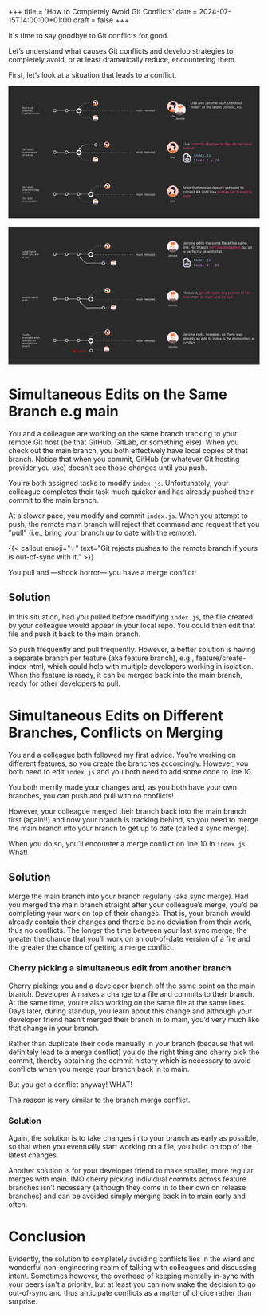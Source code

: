 +++
title = 'How to Completely Avoid Git Conflicts'
date = 2024-07-15T14:00:00+01:00
draft = false
+++

It's time to say goodbye to Git conflicts for good.

Let’s understand what causes Git conflicts and develop strategies to completely avoid, or at least dramatically reduce, encountering them.

First, let’s look at a situation that leads to a conflict.

[![Illustration of two developers working off the main branch and encountering a git conflict, part 1](images/git-conflict-illustrated-01.png)](images/git-conflict-illustrated-01.png)

[![Illustration of two developers working off the main branch and encountering a git conflict, part 2](images/git-conflict-illustrated-02.png)](images/git-conflict-illustrated-02.png)

# Simultaneous Edits on the Same Branch e.g main

You and a colleague are working on the same branch tracking to your remote Git host (be that GitHub, GitLab, or something else). When you check out the main branch, you both effectively have local copies of that branch. Notice that when you commit, GitHub (or whatever Git hosting provider you use) doesn’t see those changes until you push.

You're both assigned tasks to modify `index.js`. Unfortunately, your colleague completes their task much quicker and has already pushed their commit to the main branch.

At a slower pace, you modify and commit `index.js`. When you attempt to push, the remote main branch will reject that command and request that you "pull" (i.e., bring your branch up to date with the remote).

{{< callout emoji="💡" text="Git rejects pushes to the remote branch if yours is out-of-sync with it." >}}

You pull and —shock horror— you have a merge conflict!

## Solution

In this situation, had you pulled before modifying `index.js`, the file created by your colleague would appear in your local repo. You could then edit that file and push it back to the main branch.

So push frequently and pull frequently. However, a better solution is having a separate branch per feature (aka feature branch), e.g., feature/create-index-html, which could help with multiple developers working in isolation. When the feature is ready, it can be merged back into the main branch, ready for other developers to pull.

# Simultaneous Edits on Different Branches, Conflicts on Merging

You and a colleague both followed my first advice. You’re working on different features, so you create the branches accordingly. However, you both need to edit `index.js` and you both need to add some code to line 10.

You both merrily made your changes and, as you both have your own branches, you can push and pull with no conflicts!

However, your colleague merged their branch back into the main branch first (again!!) and now your branch is tracking behind, so you need to merge the main branch into your branch to get up to date (called a sync merge).

When you do so, you’ll encounter a merge conflict on line 10 in `index.js`. What!

## Solution

Merge the main branch into your branch regularly (aka sync merge). Had you merged the main branch straight after your colleague’s merge, you’d be completing your work on top of their changes. That is, your branch would already contain their changes and there’d be no deviation from their work, thus no conflicts. The longer the time between your last sync merge, the greater the chance that you’ll work on an out-of-date version of a file and the greater the chance of getting a merge conflict.

### Cherry picking a simultaneous edit from another branch

Cherry picking: you and a developer branch off the same point on the main branch. Developer A makes a change to a file and commits to their branch. At the same time, you’re also working on the same file at the same lines. Days later, during standup, you learn about this change and although your developer friend hasn’t merged their branch in to main, you’d very much like that change in your branch. 

Rather than duplicate their code manually in your branch (because that will definitely lead to a merge conflict) you do the right thing and cherry pick the commit, thereby obtaining the commit history which is necessary to avoid conflicts when you merge your branch back in to main.

But you get a conflict anyway! WHAT!

The reason is very similar to the branch merge conflict. 

### Solution

Again, the solution is to take changes in to your branch as early as possible, so that when you eventually start working on a file, you build on top of the latest changes. 

Another solution is for your developer friend to make smaller, more regular merges with main. IMO cherry picking individual commits across feature branches isn’t necessary (although they come in to their own on release branches) and can be avoided simply merging back in to main early and often.

# Conclusion
Evidently, the solution to completely avoiding conflicts lies in the wierd and wonderful non-engineering realm of talking with colleagues and discussing intent. Sometimes however, the overhead of keeping mentally in-sync with your peers isn't a priority, but at least you can now make the decision to go out-of-sync and thus anticipate conflicts as a matter of choice rather than surprise. 